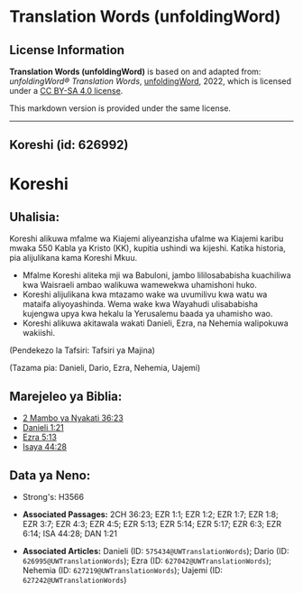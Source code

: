 # Translation Words (unfoldingWord)

## License Information

**Translation Words (unfoldingWord)** is based on and adapted from: _unfoldingWord® Translation Words_, [unfoldingWord](https://unfoldingword.org/utw), 2022, which is licensed under a [CC BY-SA 4.0 license](https://creativecommons.org/licenses/by-sa/4.0/legalcode.en).

This markdown version is provided under the same license.



--------------------------------

## Koreshi (id: 626992)

Koreshi
=======

Uhalisia:
---------

Koreshi alikuwa mfalme wa Kiajemi aliyeanzisha ufalme wa Kiajemi karibu mwaka 550 Kabla ya Kristo (KK), kupitia ushindi wa kijeshi. Katika historia, pia alijulikana kama Koreshi Mkuu.

* Mfalme Koreshi aliteka mji wa Babuloni, jambo lililosababisha kuachiliwa kwa Waisraeli ambao walikuwa wamewekwa uhamishoni huko.
* Koreshi alijulikana kwa mtazamo wake wa uvumilivu kwa watu wa mataifa aliyoyashinda. Wema wake kwa Wayahudi ulisababisha kujengwa upya kwa hekalu la Yerusalemu baada ya uhamisho wao.
* Koreshi alikuwa akitawala wakati Danieli, Ezra, na Nehemia walipokuwa wakiishi.

(Pendekezo la Tafsiri: Tafsiri ya Majina)

(Tazama pia: Danieli, Dario, Ezra, Nehemia, Uajemi)

Marejeleo ya Biblia:
--------------------

* [2 Mambo ya Nyakati 36:23](https://ref.ly/2Chr36:23)
* [Danieli 1:21](https://ref.ly/Dan1:21)
* [Ezra 5:13](https://ref.ly/Ezra5:13)
* [Isaya 44:28](https://ref.ly/Isa44:28)

Data ya Neno:
-------------

* Strong's: H3566

* **Associated Passages:** 2CH 36:23; EZR 1:1; EZR 1:2; EZR 1:7; EZR 1:8; EZR 3:7; EZR 4:3; EZR 4:5; EZR 5:13; EZR 5:14; EZR 5:17; EZR 6:3; EZR 6:14; ISA 44:28; DAN 1:21
* **Associated Articles:** Danieli (ID: `575434@UWTranslationWords`); Dario (ID: `626995@UWTranslationWords`); Ezra (ID: `627042@UWTranslationWords`); Nehemia (ID: `627219@UWTranslationWords`); Uajemi (ID: `627242@UWTranslationWords`)

